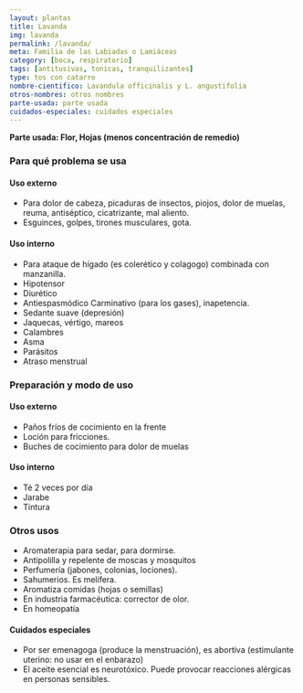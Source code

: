 ```yaml
---
layout: plantas
title: Lavanda
img: lavanda
permalink: /lavanda/
meta: Familia de las Labiadas o Lamiáceas
category: [boca, respiratorio]
tags: [antitusivas, tonicas, tranquilizantes]
type: tos con catarro
nombre-cientifico: Lavandula officinalis y L. angustifolia
otros-nombres: otros nombres
parte-usada: parte usada
cuidados-especiales: cuidados especiales
---
```


<b>Parte usada: Flor, Hojas (menos concentración de remedio) </b>

<h3>Para qué problema se usa</h3>
<h4>Uso externo</h4>
<ul>
<li>Para dolor de cabeza, picaduras de insectos, piojos, dolor de muelas, reuma, antiséptico, cicatrizante, mal aliento.</li>
<li>Esguinces, golpes, tirones musculares, gota.</li>
</ul>

<h4>Uso interno</h4>
<ul>
<li>Para ataque de hígado (es colerético y colagogo) combinada con manzanilla.</li>
<li>Hipotensor</li>
<li>Diurético</li>
<li>Antiespasmódico Carminativo (para los gases), inapetencia.</li>
<li>Sedante suave (depresión)</li>
<li>Jaquecas, vértigo, mareos</li>
<li>Calambres</li>
<li>Asma</li>
<li>Parásitos</li>
<li>Atraso menstrual</li>
</ul>

<h3>Preparación y modo de uso</h3>

<h4>Uso externo</h4>
<ul>
<li>Paños fríos de cocimiento en la frente</li>
<li>Loción para fricciones.</li>
<li>Buches de cocimiento para dolor de muelas</li>
</ul>

<h4>Uso interno</h4>
<ul>
<li>Té 2 veces por día</li>
<li>Jarabe</li>
<li>Tintura</li>
</ul>

<h3>Otros usos</h3>
<ul>
<li>Aromaterapia para sedar, para dormirse.</li>
<li>Antipolilla y repelente de moscas y mosquitos</li>
<li>Perfumería (jabones, colonias, lociones).</li>
<li>Sahumerios. Es melífera.</li>
<li>Aromatiza comidas (hojas o semillas)</li>
<li>En industria farmacéutica: corrector de olor.</li>
<li>En homeopatía</li>
</ul>

<h4>Cuidados especiales</h4>
<ul>
<li>Por ser emenagoga (produce la menstruación), es abortiva (estimulante uterino: no usar en el enbarazo)</li>
<li>El aceite esencial es neurotóxico. Puede provocar reacciones alérgicas en personas sensibles.</li>
</ul>
